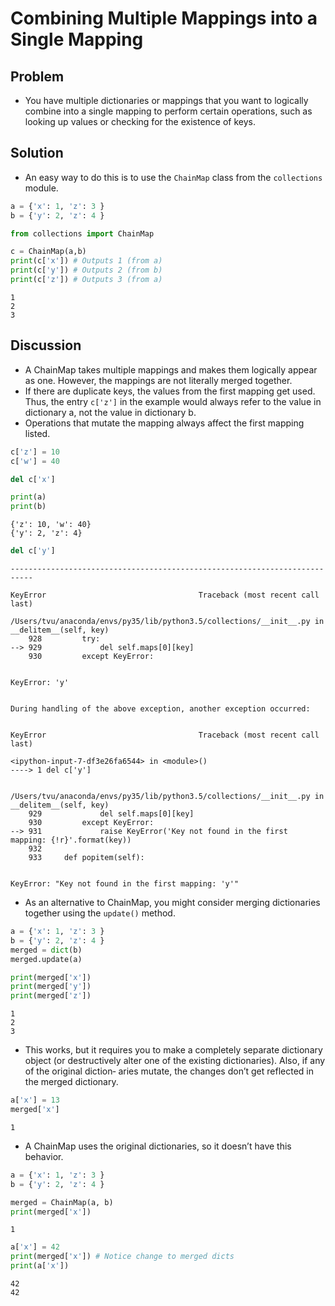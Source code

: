 
# Combining Multiple Mappings into a Single Mapping

## Problem

- You have multiple dictionaries or mappings that you want to logically combine into a single mapping to perform certain operations, such as looking up values or checking for the existence of keys.

## Solution

- An easy way to do this is to use the `ChainMap` class from the `collections` module.


```python
a = {'x': 1, 'z': 3 }
b = {'y': 2, 'z': 4 }    
```


```python
from collections import ChainMap

c = ChainMap(a,b)
print(c['x']) # Outputs 1 (from a) 
print(c['y']) # Outputs 2 (from b) 
print(c['z']) # Outputs 3 (from a)
```

    1
    2
    3


## Discussion

- A ChainMap takes multiple mappings and makes them logically appear as one. However, the mappings are not literally merged together. 
- If there are duplicate keys, the values from the first mapping get used. Thus, the entry `c['z']` in the example would always refer to the value in dictionary a, not the value in dictionary b.
- Operations that mutate the mapping always affect the first mapping listed.


```python
c['z'] = 10
c['w'] = 40

del c['x']

print(a)
print(b)
```

    {'z': 10, 'w': 40}
    {'y': 2, 'z': 4}



```python
del c['y']
```


    ---------------------------------------------------------------------------

    KeyError                                  Traceback (most recent call last)

    /Users/tvu/anaconda/envs/py35/lib/python3.5/collections/__init__.py in __delitem__(self, key)
        928         try:
    --> 929             del self.maps[0][key]
        930         except KeyError:


    KeyError: 'y'

    
    During handling of the above exception, another exception occurred:


    KeyError                                  Traceback (most recent call last)

    <ipython-input-7-df3e26fa6544> in <module>()
    ----> 1 del c['y']
    

    /Users/tvu/anaconda/envs/py35/lib/python3.5/collections/__init__.py in __delitem__(self, key)
        929             del self.maps[0][key]
        930         except KeyError:
    --> 931             raise KeyError('Key not found in the first mapping: {!r}'.format(key))
        932 
        933     def popitem(self):


    KeyError: "Key not found in the first mapping: 'y'"


- As an alternative to ChainMap, you might consider merging dictionaries together using the `update()` method.


```python
a = {'x': 1, 'z': 3 }
b = {'y': 2, 'z': 4 }
merged = dict(b)
merged.update(a)

print(merged['x'])
print(merged['y'])
print(merged['z'])
```

    1
    2
    3


- This works, but it requires you to make a completely separate dictionary object (or destructively alter one of the existing dictionaries). Also, if any of the original diction‐ aries mutate, the changes don’t get reflected in the merged dictionary.


```python
a['x'] = 13
merged['x']
```




    1



- A ChainMap uses the original dictionaries, so it doesn’t have this behavior. 


```python
a = {'x': 1, 'z': 3 }
b = {'y': 2, 'z': 4 }

merged = ChainMap(a, b)
print(merged['x'])
```

    1



```python
a['x'] = 42
print(merged['x']) # Notice change to merged dicts
print(a['x'])
```

    42
    42

